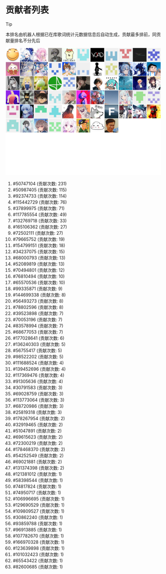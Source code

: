 # 贡献者列表

> [!TIP]
> 本排名由机器人根据已在库歌词统计元数据信息后自动生成，贡献最多排前，同贡献量排名不分先后

![贡献者头像画廊](./CONTRIBUTORS.svg)

1. #50747104 (贡献次数: 231)
2. #50987405 (贡献次数: 115)
3. #92374733 (贡献次数: 114)
4. #115442729 (贡献次数: 76)
5. #37899975 (贡献次数: 71)
6. #117785554 (贡献次数: 49)
7. #132769718 (贡献次数: 33)
8. #165106362 (贡献次数: 27)
9. #72502111 (贡献次数: 27)
10. #79665752 (贡献次数: 19)
11. #154799151 (贡献次数: 18)
12. #34237075 (贡献次数: 15)
13. #68000793 (贡献次数: 13)
14. #52089819 (贡献次数: 13)
15. #70494801 (贡献次数: 12)
16. #76810494 (贡献次数: 10)
17. #65570536 (贡献次数: 10)
18. #99335871 (贡献次数: 9)
19. #144699338 (贡献次数: 8)
20. #56493273 (贡献次数: 8)
21. #78802596 (贡献次数: 8)
22. #39523898 (贡献次数: 7)
23. #70053196 (贡献次数: 7)
24. #83578994 (贡献次数: 7)
25. #68677053 (贡献次数: 7)
26. #177028641 (贡献次数: 6)
27. #136240303 (贡献次数: 5)
28. #56755417 (贡献次数: 5)
29. #98522202 (贡献次数: 5)
30. #111688524 (贡献次数: 4)
31. #139452696 (贡献次数: 4)
32. #117369476 (贡献次数: 4)
33. #91305636 (贡献次数: 4)
34. #30791583 (贡献次数: 3)
35. #69028759 (贡献次数: 3)
36. #113773064 (贡献次数: 3)
37. #68720986 (贡献次数: 3)
38. #25819318 (贡献次数: 3)
39. #178267954 (贡献次数: 2)
40. #32919465 (贡献次数: 2)
41. #51047891 (贡献次数: 2)
42. #69615623 (贡献次数: 2)
43. #72300219 (贡献次数: 2)
44. #178468370 (贡献次数: 2)
45. #54252549 (贡献次数: 2)
46. #69021881 (贡献次数: 2)
47. #131374398 (贡献次数: 2)
48. #121381012 (贡献次数: 1)
49. #58398544 (贡献次数: 1)
50. #74817824 (贡献次数: 1)
51. #74950717 (贡献次数: 1)
52. #106996695 (贡献次数: 1)
53. #129690529 (贡献次数: 1)
54. #109809527 (贡献次数: 1)
55. #30862240 (贡献次数: 1)
56. #93859788 (贡献次数: 1)
57. #96913885 (贡献次数: 1)
58. #107782670 (贡献次数: 1)
59. #166970328 (贡献次数: 1)
60. #123639898 (贡献次数: 1)
61. #101032423 (贡献次数: 1)
62. #65543422 (贡献次数: 1)
63. #82600685 (贡献次数: 1)
